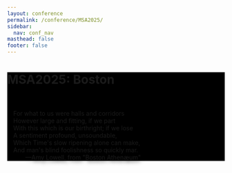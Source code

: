 ```yaml
---
layout: conference
permalink: /conference/MSA2025/
sidebar:
  nav: conf_nav
masthead: false
footer: false
---
```



<div class="page__hero--overlay"
style="background-color: #000; background-image: radial-gradient(rgba(0, 0, 0, 0), rgba(0, 0, 0, 1)), url(assets/subway_2022_tall.jpg);">
<div class="wrapper">
  <h1 id="page-title" class="page__title" itemprop="headline">       
	  MSA2025: Boston       
  </h1> 
	<p class="page__lead">
		<div style="text-shadow: 5px 5px 10px #000000;">
			<br><br>
			&emsp;For what to us were halls and corridors<br>
			&emsp;However large and fitting, if we part<br>
			&emsp;With this which is our birthright; if we lose<br>
			&emsp;A sentiment profound, unsoundable,<br>
			&emsp;Which Time's slow ripening alone can make,<br>
			&emsp;And man's blind foolishness so quickly mar.<br>
			&emsp;&emsp;&emsp;&mdash;Amy Lowell, from "Boston Athenæum"
		</div>
	</p>     
</div>